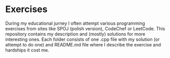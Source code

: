 # Exercises
During my educational jurney I often attempt various programming exercises from sites like SPOJ (polish version), CodeChef or LeetCode. This repository contains my description and (mostly) solutions for more interesting ones. Each folder consists of one .cpp file with my solution (or attempt to do one) and README.md file where I describe the exercise and hardships it cost me.
